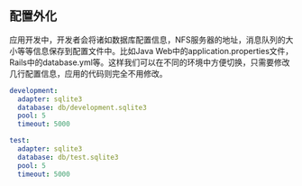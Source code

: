 ## 配置外化

应用开发中，开发者会将诸如数据库配置信息，NFS服务器的地址，消息队列的大小等等信息保存到配置文件中。比如Java Web中的application.properties文件，Rails中的database.yml等。这样我们可以在不同的环境中方便切换，只需要修改几行配置信息，应用的代码则完全不用修改。


```yml
development:
  adapter: sqlite3
  database: db/development.sqlite3
  pool: 5
  timeout: 5000

test:
  adapter: sqlite3
  database: db/test.sqlite3
  pool: 5
  timeout: 5000
```

